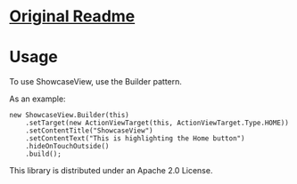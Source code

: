 [Original Readme](https://github.com/amlcurran/ShowcaseView/blob/master/README.md)
====

Usage
====

To use ShowcaseView, use the Builder pattern.

As an example:

~~~
new ShowcaseView.Builder(this)
    .setTarget(new ActionViewTarget(this, ActionViewTarget.Type.HOME))
    .setContentTitle("ShowcaseView")
    .setContentText("This is highlighting the Home button")
    .hideOnTouchOutside()
    .build();
~~~

This library is distributed under an Apache 2.0 License.
